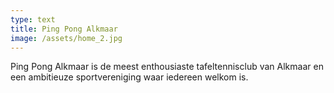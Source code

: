 ```yaml
---
type: text 
title: Ping Pong Alkmaar
image: /assets/home_2.jpg
---
```

Ping Pong Alkmaar is de meest enthousiaste tafeltennisclub van Alkmaar en een ambitieuze sportvereniging waar iedereen welkom is.